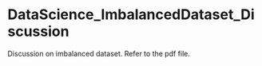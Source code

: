 # DataScience_ImbalancedDataset_Discussion
Discussion on imbalanced dataset. Refer to the pdf file.
